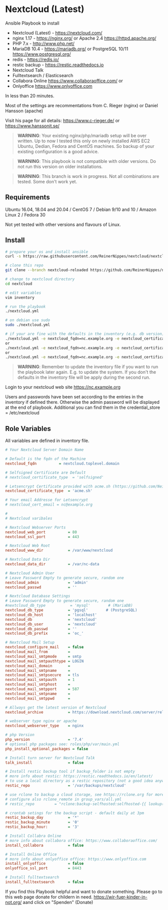 Nextcloud (Latest)
=========

Ansible Playbook to install

* Nextcloud (Latest) - <https://nextcloud.com/>
* nginx 1.17 - <https://nginx.org/> or Apache 2.4 <https://httpd.apache.org/>
* PHP 7.x - <http://www.php.net/>
* MariaDB 10.4 - <https://mariadb.org/> or PostgreSQL 10/11 <https://www.postgresql.org/>
* redis - <https://redis.io/>
* restic backup - <https://restic.readthedocs.io>
* Nextcloud Talk
* Fulltextsearch / Elasticsearch
* Collabora Online <https://www.collaboraoffice.com/>
or
* Onlyoffice <https://www.onlyoffice.com>

In less than 20 minutes.

Most of the settings are recommentations from C. Rieger (nginx) or Daniel Hansson (apache)

Visit his page for all details: <https://www.c-rieger.de/> or <https://www.hanssonit.se/>

> **WARNING**: Your existing nginx/php/mariadb setup will be over written. Up to now I tested this only on newly installed AWS EC2 Ubuntu, Dedian, Fedora and CentOS machines. So backup of your existing configuration is a good advice.

> **WARNING**: This playbook is not compatible with older versions. Do not run this version on older installations.

> **WARNING**: This branch is work in progress. Not all combinations are tested. Some don't work yet.

Requirements
------------

Ubuntu 16.04, 18.04 and 20.04 / CentOS 7 / Debian 9/10 and 10 / Amazon Linux 2 / Fedora 30

Not yet tested with other versions and flavours of Linux.

Install
-------

```bash
# prepare your os and install ansible
curl -s https://raw.githubusercontent.com/ReinerNippes/nextcloud/nextcloud-reloaded/prepare_system.sh | /bin/bash

# clone this repo
git clone --branch nextcloud-reloaded https://github.com/ReinerNippes/nextcloud

# change to nextcloud directory
cd nextcloud

# edit variables
vim inventory

# run the playbook
./nextcloud.yml

# on debian use sudo
sudo ./nextcloud.yml

# if your are fine with the defaults in the inventory (e.g. db version) just provide the ssl parameter
./nextcloud.yml -e nextcloud_fqdn=nc.example.org -e nextcloud_certificate_type=acme.sh -e 'nextcloud_cert_email=nc@example.org'
or
./nextcloud.yml -e nextcloud_fqdn=nc.example.org -e nextcloud_certificate_type=selfsigned
or
./nextcloud.yml -e nextcloud_fqdn=nc.example.org -e nextcloud_certificate_type=selfsigned -e nextcloud_db_type=mysql
```

> **WARNING**: Remember to update the inventory file if you want to run the playbook later again. E.g. to update the system. If you don't the defaults in the inventory file will be apply during the second run.

Login to your nextcloud web site <https://nc.example.org>

Users and passwords have been set according to the entries in the inventory if defined there. Otherwise the admin password will be displayed at the end of playbook. Additional you can find them in the credential_store = /etc/nextcloud

Role Variables
--------------

All variables are defined in inventory file.

```ini
# Your Nextcloud Server Domain Name

# Default is the fqdn of the Machine
nextcloud_fqdn          = nextcloud.toplevel.domain

# Selfsigned Certificate are Default
# nextcloud_certificate_type  = 'selfsigned'

# Letsencrypt Certificate provided with acme.sh (https://github.com/Neilpang/acme.sh)
nextcloud_certificate_type  = 'acme.sh'

# Your email Addresse for Letsencrypt
# nextcloud_cert_email = nc@example.org

#
# Nextcloud varibales

# Nextcloud Webserver Ports
nextcloud_web_port          = 80
nextcloud_ssl_port          = 443

# Nextcloud Web Root
nextcloud_www_dir           = /var/www/nextcloud

# Nextcloud Data Dir
nextcloud_data_dir          = /var/nc-data

# Nextcloud Admin User
# Leave Password Empty to generate secure, random one
nextcloud_admin             = 'admin'
nextcloud_passwd            = ''

# Nextcloud Database Settings
# Leave Password Empty to generate secure, random one
#nextcloud_db_type           = 'mysql'        # (MariaDB)
nextcloud_db_type           = 'pgsql'        # (PostgreSQL)
nextcloud_db_host           = 'localhost'
nextcloud_db                = 'nextcloud'
nextcloud_db_user           = 'nextcloud'
nextcloud_db_passwd         = ''
nextcloud_db_prefix         = 'oc_'

# Nextcloud Mail Setup
nextcloud_configure_mail    = false
nextcloud_mail_from         =
nextcloud_mail_smtpmode     = smtp
nextcloud_mail_smtpauthtype = LOGIN
nextcloud_mail_domain       =
nextcloud_mail_smtpname     =
nextcloud_mail_smtpsecure   = tls
nextcloud_mail_smtpauth     = 1
nextcloud_mail_smtphost     =
nextcloud_mail_smtpport     = 587
nextcloud_mail_smtpname     =
nextcloud_mail_smtppwd      =

# Allways get the latest version of Nextcloud
nextcloud_archive           = https://download.nextcloud.com/server/releases/latest.tar.bz2

# webserver type nginx or apache
nextcloud_webserver_type    = nginx

# php Version
php_version                 = '7.4'
# optional php packages see: roles/php/var/main.yml
php_install_optional_packages = false

# Install turn server for Nextcloud Talk
talk_install                = false

# Install restic backup tool if backup_folder is not empty
# more info about restic: https://restic.readthedocs.io/en/latest/
# to use a local directory as a restic repository (not a good idea anyway)
restic_repo                 = '/var/backups/nextcloud'

# use rclone to backup a cloud storage, see https://rclone.org for more details
# configure also rclone_remote in group_vars/all.yml
# restic_repo         = "rclone:backup-selfhosted:selfhosted-{{ lookup('password', '{{ credential_store }}/restic_backup_s3_bucket_uid chars=ascii_lowercase,digits length=12') }}/backup"

# crontab setings for the backup script - default daily at 3pm
restic_backup_day           = '*'
restic_backup_minute        = '0'
restic_backup_hour:         = '3'

# Install Collabra Online
# more info about collabora office: https://www.collaboraoffice.com/
install_collabora           = false

# Install Online Office
# more info about onlyoffice office: https://www.onlyoffice.com
install_onlyoffice          = false
onlyoffice_ssl_port         = 8443

# Install fulltextsearch
install_fulltextsearch      = false
```


If you find this Playbook helpful and want to donate something. Please go to this web page donate for childern in need. 
https://wir-fuer-kinder-in-not.org/ aand click on "Spenden" (Donate)
